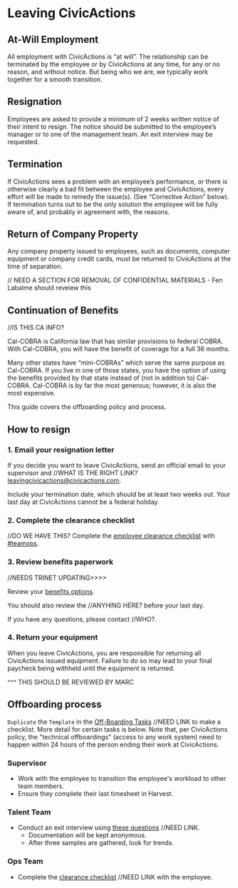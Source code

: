 # Leaving CivicActions

## <a name="at-will"></a>At-Will Employment
All employment with CivicActions is “at will”. The relationship can be terminated by the employee or by CivicActions at any time, for any or no reason, and without notice. But being who we are, we typically work together for a smooth transition.


## <a name="resig"></a>Resignation
Employees are asked to provide a minimum of 2 weeks written notice of their intent to resign. The notice should be submitted to the employee’s manager or to one of the management team.  An exit interview may be requested.


## <a name="termin"></a>Termination
If CivicActions sees a problem with an employee’s performance, or there is otherwise clearly a bad fit between the employee and CivicActions, every effort will be made to remedy the issue(s). (See “Corrective Action” below). If termination turns out to be the only solution the employee will be fully aware of, and probably in agreement with, the reasons.


## <a name="company-property"></a>Return of Company Property
Any company property issued to employees, such as documents, computer equipment or company credit cards, must be returned to CivicActions at the time of separation.

// NEED A SECTION FOR REMOVAL OF CONFIDENTIAL MATERIALS - Fen Labalme should reveiew this


## <a name="continuation-benefit"></a>Continuation of Benefits
//IS THIS CA INFO?

Cal-COBRA is California law that has similar provisions to federal COBRA. With Cal-COBRA, you will have the benefit of coverage for a full 36 months.


Many other states have “mini-COBRAs” which serve the same purpose as Cal-COBRA. If you live in one of those states, you have the option of using the benefits provided by that state instead of (not in addition to) Cal-COBRA. Cal-COBRA is by far the most generous; however, it is also the most expensive.


This guide covers the offboarding policy and process.

<!-- TODO: End CA:Handbook -->

## How to resign

### 1. Email your resignation letter

If you decide you want to leave CivicActions, send an official email to your supervisor and //WHAT IS THE RIGHT LINK? [leavingcivicactions@civicactions.com](mailto:leavingcivicactions@civicactions.com).

Include your termination date, which should be at least two weeks out. Your last day at CivicActions cannot be a federal holiday.

### 2. Complete the clearance checklist

//DO WE HAVE THIS?
Complete the [employee clearance checklist]() with [#teamops](https://civicactions.slack.com/archives/teamops).

### 3. Review benefits paperwork

//NEEDS TRINET UPDATING>>>>

Review your [benefits options](https://docs.google.com/document/d/1fuPxdhSY4YCYQvTFhjmjtLpRK8_ophZnFA9hsK8zftA/edit).

You should also review the //ANYHING HERE? before your last day.

If you have any questions, please contact //WHO?.

### 4. Return your equipment

When you leave CivicActions, you are responsible for returning all CivicActions issued equipment. Failure to do so may lead to your final paycheck being withheld until the equipment is returned.

^^^ THIS SHOULD BE REVIEWED BY MARC

## Offboarding process

`Duplicate` the `Template` in the [Off-Boarding Tasks](  ) //NEED LINK to make a checklist. More detail for certain tasks is below. Note that, per CivicActions policy, the "technical offboardings" (access to any work system) need to happen within 24 hours of the person ending their work at CivicActions.

### Supervisor

- Work with the employee to transition the employee's workload to other team members.
- Ensure they complete their last timesheet in Harvest.

### Talent Team

- Conduct an exit interview using [these questions]() //NEED LINK.
  - Documentation will be kept anonymous.
  - After three samples are gathered, look for trends.

### Ops Team

- Complete the [clearance checklist]() //NEED LINK with the employee.
